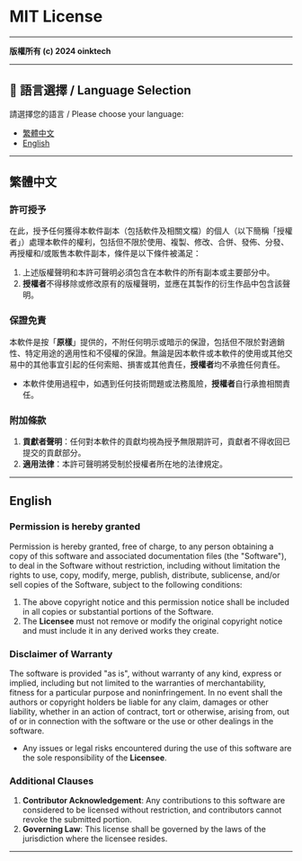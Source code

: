 # MIT License

---

**版權所有 (c) 2024 oinktech**

---

## 📜 語言選擇 / Language Selection

請選擇您的語言 / Please choose your language:

- [繁體中文](#繁體中文)
- [English](#english)

---

## 繁體中文

### 許可授予

在此，授予任何獲得本軟件副本（包括軟件及相關文檔）的個人（以下簡稱「授權者」）處理本軟件的權利，包括但不限於使用、複製、修改、合併、發佈、分發、再授權和/或販售本軟件副本，條件是以下條件被滿足：

1. 上述版權聲明和本許可聲明必須包含在本軟件的所有副本或主要部分中。
2. **授權者**不得移除或修改原有的版權聲明，並應在其製作的衍生作品中包含該聲明。

### 保證免責

本軟件是按「**原樣**」提供的，不附任何明示或暗示的保證，包括但不限於對適銷性、特定用途的適用性和不侵權的保證。無論是因本軟件或本軟件的使用或其他交易中的其他事宜引起的任何索賠、損害或其他責任，**授權者**均不承擔任何責任。

- 本軟件使用過程中，如遇到任何技術問題或法務風險，**授權者**自行承擔相關責任。

### 附加條款

1. **貢獻者聲明**：任何對本軟件的貢獻均視為授予無限期許可，貢獻者不得收回已提交的貢獻部分。
2. **適用法律**：本許可聲明將受制於授權者所在地的法律規定。

---

## English

### Permission is hereby granted

Permission is hereby granted, free of charge, to any person obtaining a copy of this software and associated documentation files (the "Software"), to deal in the Software without restriction, including without limitation the rights to use, copy, modify, merge, publish, distribute, sublicense, and/or sell copies of the Software, subject to the following conditions:

1. The above copyright notice and this permission notice shall be included in all copies or substantial portions of the Software.
2. The **Licensee** must not remove or modify the original copyright notice and must include it in any derived works they create.

### Disclaimer of Warranty

The software is provided "as is", without warranty of any kind, express or implied, including but not limited to the warranties of merchantability, fitness for a particular purpose and noninfringement. In no event shall the authors or copyright holders be liable for any claim, damages or other liability, whether in an action of contract, tort or otherwise, arising from, out of or in connection with the software or the use or other dealings in the software.

- Any issues or legal risks encountered during the use of this software are the sole responsibility of the **Licensee**.

### Additional Clauses

1. **Contributor Acknowledgement**: Any contributions to this software are considered to be licensed without restriction, and contributors cannot revoke the submitted portion.
2. **Governing Law**: This license shall be governed by the laws of the jurisdiction where the licensee resides.

---
